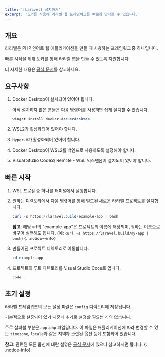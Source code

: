 ```yaml
---
title: '[Laravel] 설치하기'
excerpt: '도커를 사용해 라라벨 웹 프레임워크를 빠르게 만나볼 수 있습니다.'
---
```


## 개요

라라벨은 PHP 언어로 웹 애플리케이션을 만들 때 사용하는 프레임워크 중 하나입니다.

빠른 시작을 위해 도커를 통해 라라벨 앱을 만들 수 있도록 지원합니다.

더 자세한 내용은 [공식 문서](https://laravel.kr/docs/8.x/installation)를 참고하세요.

## 요구사항

1. Docker Desktop이 설치되어 있어야 됩니다.

    아직 설치하지 않은 분들은 다음 명령어를 사용하면 쉽게 설치할 수 있습니다.

    ```powershell
    winget install docker.dockerdesktop
    ```

2. WSL2가 활성화되어 있어야 합니다.
3. `Hyper-V`가 활성화되어 있어야 합니다.
4. Docker Desktop이 WSL2를 백엔드로 사용하도록 설정해야 합니다.
5. Visual Studio Code와 Remote - WSL 익스텐션이 설치되어 있어야 합니다.

## 빠른 시작

1. WSL 프로필 중 하나를 터미널에서 실행합니다.
2. 원하는 디렉토리에서 다음 명령어를 통해 빌드된 새로운 라라벨 프로젝트를 설치합니다.

    ```powershell
    curl -s https://laravel.build/example-app | bash
    ```

    **참고**: 해당 url의 "example-app"은 프로젝트의 이름에 해당되며, 원하는 이름으로 바꾸어 실행해도 됩니다. (예: `curl -s https://laravel.build/my-app | bash`)
    {: .notice--info}

3. 만들어진 프로젝트 디렉토리로 이동합니다.

    ```powershell
    cd example-app
    ```

4. 프로젝트의 루트 디렉토리를 Visual Studio Code로 엽니다.

    ```powershell
    code .
    ```

## 초기 설정

라라벨 프레임워크의 모든 설정 파일은 `config` 디렉토리에 저장됩니다.

기본적으로 설정되어 있기 때문에 추가로 설정할 필요는 거의 없습니다.

주로 살펴볼 부분은 `app.php` 파일입니다. 이 파일은 애플리케이션에 따라 변경할 수 있는 `timezone`, `locale`과 같은 지역과 관련된 옵션 등이 포함되어 있습니다.

**참고**: 관련된 모든 옵션에 대란 설명은 [공식 문서](https://laravel.kr/docs/8.x/configuration)에 있으니 참고하시면 됩니다.
{: .notice-info}
